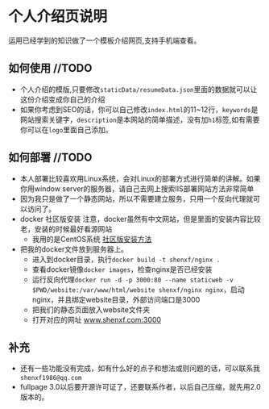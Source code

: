 <!--
 * @Description: 个人介绍说明文件
 * @Author: shenxf
 * @Date: 2019-03-06 09:17:38
 -->
# 个人介绍页说明
运用已经学到的知识做了一个模板介绍网页,支持手机端查看。

## 如何使用 //TODO
- 个人介绍的模版,只要修改`staticData/resumeData.json`里面的数据就可以让这份介绍变成你自己的介绍
- 如果你考虑到SEO的话，你可以自己修改`index.html`的11~12行，`keywords`是网站搜索关键字，`description`是本网站的简单描述，没有加`h1`标签,如有需要你可以在`logo`里面自己添加。

## 如何部署 //TODO
- 本人部署比较喜欢用Linux系统，会对Linux的部署方式进行简单的讲解。如果你用window server的服务器，请自己去网上搜索IIS部署网站方法非常简单
- 因为我只是做了一个静态网站，所以不需要建立服务，只用一个反向代理就可以访问了。
- docker 社区版安装 注意，docker虽然有中文网站，但是里面的安装内容比较老，安装的时候最好看源网站
    + 我用的是CentOS系统 [社区版安装方法](https://docs.docker.com/install/linux/docker-ce/centos/)
- 把我的docker文件放到服务器上。
    + 进入到docker目录，执行`docker build -t shenxf/nginx .`
    + 查看docker镜像`docker images`，检查nginx是否已经安装
    + 运行反向代理`docker run -d -p 3000:80 --name staticweb -v $PWD/website:/var/www/html/website shenxf/nginx nginx`，启动nginx，并且绑定website目录，外部访问端口是3000
    + 把我们的静态页面放入website文件夹
    + 打开对应的网址 www.shenxf.com:3000
## 补充
- 还有一些功能没有完成，如有什么好的点子和想法或则问题的话，可以联系我`shenxf1986@qq.com`
- fullpage 3.0以后要开源许可证了，还要联系作者，以后自己压缩，就先用2.0版本的。